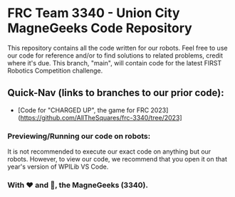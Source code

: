 # FRC Team 3340 - Union City MagneGeeks Code Repository
This repository contains all the code written for our robots. Feel free to use our code for reference and/or to find solutions to related problems, credit where it's due.
This branch, "main", will contain code for the latest FIRST Robotics Competition challenge.

## Quick-Nav (links to branches to our prior code):
- [Code for "CHARGED UP", the game for FRC 2023](https://github.com/AllTheSquares/frc-3340/tree/2023]

### Previewing/Running our code on robots:
It is not recommended to execute our exact code on anything but our robots. However, to view our code, we recommend that you open it on that year's version of WPILib VS Code.

### With ❤️ and 🦅, the MagneGeeks (3340).

